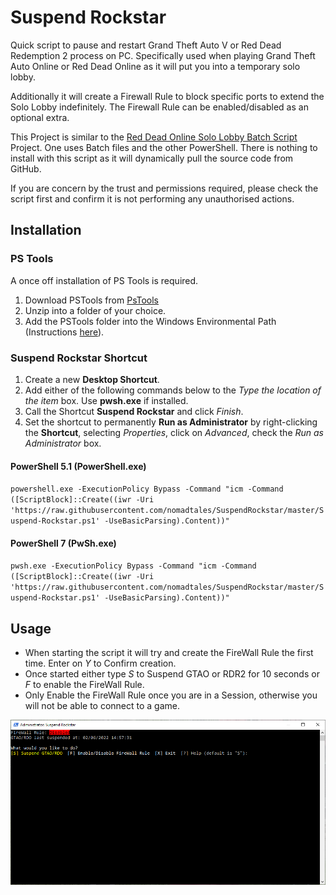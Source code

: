 # Suspend Rockstar
Quick script to pause and restart Grand Theft Auto V or Red Dead Redemption 2 process on PC. Specifically used when playing Grand Theft Auto Online or Red Dead Online as it will put you into a temporary solo lobby.

Additionally it will create a Firewall Rule to block specific ports to extend the Solo Lobby indefinitely. The Firewall Rule can be enabled/disabled as an optional extra.

This Project is similar to the [Red Dead Online Solo Lobby Batch Script](https://github.com/PrettyPrintSpaghettiCode/RDO_Solo_Lobby) Project. One uses Batch files and the other PowerShell. There is nothing to install with this script as it will dynamically pull the source code from GitHub.

If you are concern by the trust and permissions required, please check the script first and confirm it is not performing any unauthorised actions.

## Installation
### PS Tools
A once off installation of PS Tools is required.
1. Download PSTools from [PsTools](https://docs.microsoft.com/en-us/sysinternals/downloads/pstools)
2. Unzip into a folder of your choice.
3. Add the PSTools folder into the Windows Environmental Path (Instructions [here](https://www.architectryan.com/2018/03/17/add-to-the-path-on-windows-10/)).

### Suspend Rockstar Shortcut
1. Create a new **Desktop Shortcut**.
2. Add either of the following commands below to the *Type the location of the item* box. Use **pwsh.exe** if installed.
3. Call the Shortcut **Suspend Rockstar** and click *Finish*.
4. Set the shortcut to permanently **Run as Administrator** by right-clicking the **Shortcut**, selecting *Properties*, click on *Advanced*, check the *Run as Administrator* box.

#### PowerShell 5.1 (PowerShell.exe)
`powershell.exe -ExecutionPolicy Bypass -Command "icm -Command ([ScriptBlock]::Create((iwr -Uri 'https://raw.githubusercontent.com/nomadtales/SuspendRockstar/master/Suspend-Rockstar.ps1' -UseBasicParsing).Content))"`

#### PowerShell 7 (PwSh.exe)
`pwsh.exe -ExecutionPolicy Bypass -Command "icm -Command ([ScriptBlock]::Create((iwr -Uri 'https://raw.githubusercontent.com/nomadtales/SuspendRockstar/master/Suspend-Rockstar.ps1' -UseBasicParsing).Content))"` 

## Usage
- When starting the script it will try and create the FireWall Rule the first time. Enter on *Y* to Confirm creation.
- Once started either type *S* to Suspend GTAO or RDR2 for 10 seconds or *F* to enable the FireWall Rule.
- Only Enable the FireWall Rule once you are in a Session, otherwise you will not be able to connect to a game.

![Screen Capture](ScreenCap.png)